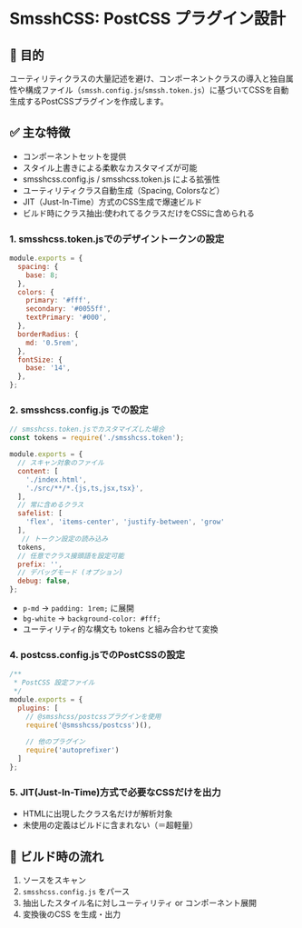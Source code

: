 # SmsshCSS: PostCSS プラグイン設計

## 🎯 目的

ユーティリティクラスの大量記述を避け、コンポーネントクラスの導入と独自属性や構成ファイル（`smssh.config.js`/`smssh.token.js`）に基づいてCSSを自動生成するPostCSSプラグインを作成します。

## ✅ 主な特徴

- コンポーネントセットを提供
- スタイル上書きによる柔軟なカスタマイズが可能
- smsshcss.config.js / smsshcss.token.js による拡張性
- ユーティリティクラス自動生成（Spacing, Colorsなど）
- JIT（Just-In-Time）方式のCSS生成で爆速ビルド
- ビルド時にクラス抽出:使われてるクラスだけをCSSに含められる

### 1. smsshcss.token.jsでのデザイントークンの設定

```js
module.exports = {
  spacing: {
    base: 8;
  },
  colors: {
    primary: '#fff',
    secondary: '#0055ff',
    textPrimary: '#000',
  },
  borderRadius: {
    md: '0.5rem',
  },
  fontSize: {
    base: '14',
  },
};
```

### 2. smsshcss.config.js での設定

```js
// smsshcss.token.jsでカスタマイズした場合
const tokens = require('./smsshcss.token');

module.exports = {
  // スキャン対象のファイル
  content: [
    './index.html',
    './src/**/*.{js,ts,jsx,tsx}',
  ],
  // 常に含めるクラス
  safelist: [
    'flex', 'items-center', 'justify-between', 'grow'
  ],
   // トークン設定の読み込み
  tokens,
  // 任意でクラス接頭語を設定可能
  prefix: '',
  // デバッグモード (オプション)
  debug: false,
};
```

- `p-md` → `padding: 1rem;` に展開
- `bg-white` → `background-color: #fff;`
- ユーティリティ的な構文も tokens と組み合わせて変換


### 4. postcss.config.jsでのPostCSSの設定

```js
/**
 * PostCSS 設定ファイル
 */
module.exports = {
  plugins: [
    // @smsshcss/postcssプラグインを使用
    require('@smsshcss/postcss')(),
    
    // 他のプラグイン
    require('autoprefixer')
  ]
};
```

### 5. JIT(Just-In-Time)方式で必要なCSSだけを出力

- HTMLに出現したクラス名だけが解析対象
- 未使用の定義はビルドに含まれない（＝超軽量）


## 🔧 ビルド時の流れ

1. ソースをスキャン
2. `smsshcss.config.js` をパース
3. 抽出したスタイル名に対しユーティリティ or コンポーネント展開
4. 変換後のCSS を生成・出力
